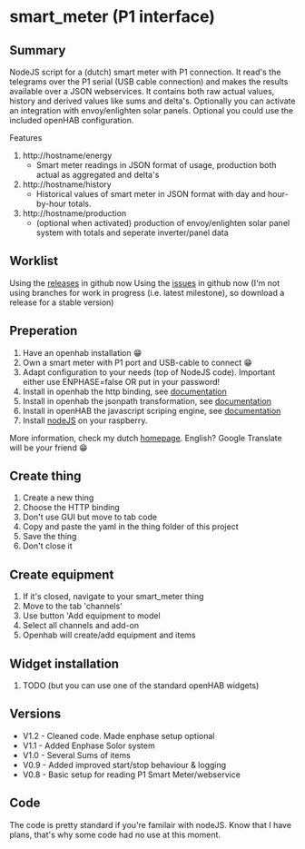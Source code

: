 # smart_meter (P1 interface)

## Summary
NodeJS script for a (dutch) smart meter with P1 connection. It read's the telegrams over the P1 serial (USB cable connection) and makes the results available over a JSON webservices. It contains both raw actual values, history and derived values like sums and delta's. Optionally you can activate an integration with envoy/enlighten solar panels. Optional you could use the included openHAB configuration.

Features
1. http://hostname/energy 
	* Smart meter readings in JSON format of usage, production both actual as aggregated and delta's
2. http://hostname/history
	* Historical values of smart meter in JSON format with day and hour-by-hour totals.
3. http://hostname/production 
	* (optional when activated) production of envoy/enlighten solar panel system with totals and seperate inverter/panel data
## Worklist
Using the [releases](https://github.com/Supersjellie/smart_meter/releases) in github now
Using the [issues](https://github.com/Supersjellie/smart_meter/issues) in github now
(I'm not using branches for work in progress (i.e. latest milestone), so download a release for a stable version)

## Preperation
1. Have an openhab installation :grin:
2. Own a smart meter with P1 port and USB-cable to connect :grin:
3. Adapt configuration to your needs (top of NodeJS code). Important either use ENPHASE=false OR put in your password!
4. Install in openhab the http binding, see [documentation](https://www.openhab.org/addons/bindings/http/)
6. Install in openhab the jsonpath transformation, see [documentation](https://www.openhab.org/addons/transformations/jsonpath/)
7. Install in openHAB the javascript scriping engine, see [documentation](https://www.openhab.org/addons/automation/jsscripting/)
8. Install [nodeJS](https://nodejs.org/en) on your raspberry.

More information, check my dutch [homepage](https://www.netsjel.nl/slimme-meter-1.html). English? Google Translate will be your friend :grin:

## Create thing
1. Create a new thing
2. Choose the HTTP binding
3. Don't use GUI but move to tab code
4. Copy and paste the yaml in the thing folder of this project
5. Save the thing 
6. Don't close it

## Create equipment
1. If it's closed, navigate to your smart_meter thing
2. Move to the tab 'channels'
3. Use button 'Add equipment to model
4. Select all channels and add-on
5. Openhab will create/add equipment and items

## Widget installation
1. TODO (but you can use one of the standard openHAB widgets)

## Versions
* V1.2 - Cleaned code. Made enphase setup optional
* V1.1 - Added Enphase Solor system
* V1.0 - Several Sums of items
* V0.9 - Added improved start/stop behaviour & logging
* V0.8 - Basic setup for reading P1 Smart Meter/webservice
	
## Code
The code is pretty standard if you're familair with nodeJS. Know that I have plans, that's why some code had no use at this moment.